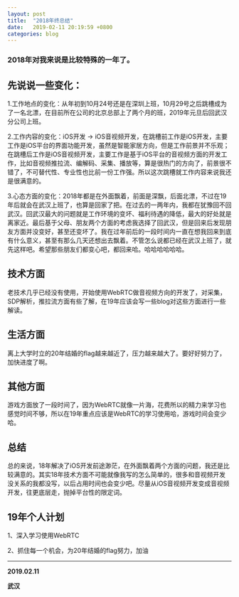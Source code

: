 ```yaml
---
layout: post
title:  "2018年终总结"
date:   2019-02-11 20:19:59 +0800
categories: blog
---
```



### 2018年对我来说是比较特殊的一年了。  

## 先说说一些变化：

1.工作地点的变化：从年初到10月24号还是在深圳上班，10月29号之后跳槽成为了一名北漂，在目前所在公司的北京总部上了两个月的班，2019年元旦后回武汉分公司上班。  

2.工作内容的变化：iOS开发 -> iOS音视频开发，在跳槽前工作是iOS开发，主要工作是iOS平台的界面功能开发，虽然是智能家居方向，但是工作前景并不乐观；在跳槽后工作是iOS音视频开发，主要工作是基于iOS平台的音视频方面的开发工作，比如音视频推拉流、编解码、采集、播放等，算是很热门的方向了，前景很不错了，不可替代性、专业性也比前一份工作强。所以这次跳槽就工作内容来说我还是很满意的。  

3.心态方面的变化：2018年都是在外面飘着，前面是深飘，后面北漂，不过在19年后就会在武汉上班了，也算是回家了把。在过去的一两年内，我都在犹豫回不回武汉。回武汉最大的问题就是工作环境的变坏、福利待遇的降低，最大的好处就是离家近。最后基于父母、朋友两个方面的考虑我选择了回武汉，但是回来后发现朋友方面并没变好，甚至还变坏了。我在过年前后的一段时间内一直在想我回来到底有什么意义，甚至有那么几天还想出去飘着。不管怎么说都已经在武汉上班了，就先这样吧。希望那些朋友们都变心吧，都回来哈。哈哈哈哈哈哈。  

## 技术方面  

老技术几乎已经没有使用，开始使用WebRTC做音视频方向的开发了，对采集，SDP解析，推拉流方面有些了解，在19年应该会写一些blog对这些方面进行一些解读。

## 生活方面  

离上大学时立的20年结婚的flag越来越近了，压力越来越大了。要好好努力了，加快进度了啊。

## 其他方面

游戏方面放了一段时间了，因为WebRTC就像一片海，花费所以的精力来学习也感觉时间不够，所以在19年重点应该是WebRTC的学习使用哈，游戏时间会变少哈。

## 总结  

总的来说，18年解决了iOS开发前途渺茫，在外面飘着两个方面的问题，我还是比较满意的。其实18年技术方面不可能就像我写的怎么简单的，很多和音视频开发没关系的我都没写，以后占用时间也会变少吧。尽量从iOS音视频开发变成音视频开发，往更底层走，抛掉平台性的限定词。  

## 19年个人计划  

1、深入学习使用WebRTC   

2、抓住每一个机会，为20年结婚的flag努力，加油  


---  

**2019.02.11**  

**武汉**

